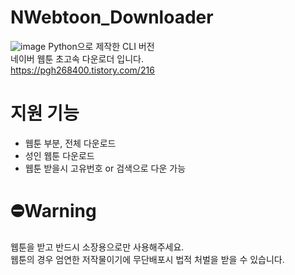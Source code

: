 # NWebtoon_Downloader

![image](https://user-images.githubusercontent.com/31213158/127667222-1ccf1ce8-ef4a-4875-9379-902cd8340e60.png)
Python으로 제작한 CLI 버전  
네이버 웹툰 초고속 다운로더 입니다.  
https://pgh268400.tistory.com/216

# 지원 기능
* 웹툰 부분, 전체 다운로드
* 성인 웹툰 다운로드
* 웹툰 받을시 고유번호 or 검색으로 다운 가능

# ⛔Warning
웹툰을 받고 반드시 소장용으로만 사용해주세요.  
웹툰의 경우 엄연한 저작물이기에 무단배포시 법적 처벌을 받을 수 있습니다.
